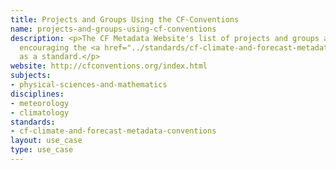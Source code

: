 ```yaml
---
title: Projects and Groups Using the CF-Conventions
name: projects-and-groups-using-cf-conventions
description: <p>The CF Metadata Website's list of projects and groups adopting or
  encouraging the <a href="../standards/cf-climate-and-forecast-metadata-conventions.html">CF</a>-Conventions
  as a standard.</p>
website: http://cfconventions.org/index.html 
subjects:
- physical-sciences-and-mathematics
disciplines:
- meteorology
- climatology
standards:
- cf-climate-and-forecast-metadata-conventions
layout: use_case
type: use_case
---
```


